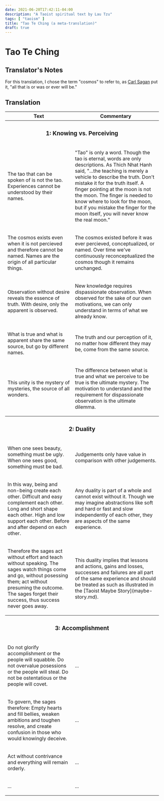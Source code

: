 ```yaml
---
date: 2021-06-20T17:42:11-04:00
description: "A Taoist spiritual text by Lau Tzu"
tags: [ "taoism" ]
title: "Tao Te Ching (a meta-translation)"
draft: true
---
```


# Tao Te Ching


## Translator's Notes

For this translation, I chose the term "cosmos" to refer to, as [Carl Sagan](carl-sagan.md) put it, "all that is or was or ever will be."

## Translation

<table>
	<tr>
		<th>
			Text
		</th>
		<th>
			Commentary
		</th>
	</tr>
	<tr>
		<th colspan="2">
			<h3>1: Knowing vs. Perceiving</h3>
		</th>
	</tr>
	<tr>
		<td>
			<p>
				The tao that can be spoken of is not the tao. 
				Experiences cannot be understood by their names.
			</p>
		</td>
		<td>
			<p>
				"Tao" is only a word. Though the tao is eternal, words are only descriptions. As Thich Nhat Hanh said, "...the teaching is merely a vehicle to describe the truth. Don't mistake it for the truth itself. A finger pointing at the moon is not the moon. The finger is needed to know where to look for the moon, but if you mistake the finger for the moon itself, you will never know the real moon."
			</p>
		</td>
	</tr>
	<tr>
		<td>
			<p>
				The cosmos exists even when it is not percieved and therefore cannot be named. 
				Names are the origin of all particular things.
			</p>
		</td>
		<td>
			<p>
				The cosmos existed before it was ever percieved, conceptualized, or named. 
				Over time we've continuously reconceptualized the cosmos though it remains unchanged.
			</p>
		</td>
	</tr>
	<tr>
		<td>
			<p>
				Observation without desire reveals the essence of truth. 
				With desire, only the apparent is observed.
			</p>
		</td>
		<td>
			<p>
				New knowledge requires dispassionate observation. 
				When observed for the sake of our own motivations, we can only understand in terms of what we already know.
			</p>
		</td>
	</tr>
	<tr>
		<td>
			<p>
				What is true and what is apparent share the same source, but go by different names.
			</p>
		</td>
		<td>
			<p>
				The truth and our perception of it, no matter how different they may be, come from the same source.
			</p>
		</td>
	</tr>
	<tr>
		<td>
			<p>
				This unity is the mystery of mysteries, the source of all wonders.
			</p>
		</td>
		<td>
			<p>
				The difference between what is true and what we perceive to be true is the ultimate mystery. The motivation to understand and the requirement for dispassionate observation is the ultimate dilemma.
			</p>
		</td>
	</tr>
	<tr>
		<th colspan="2">
			<h3>2: Duality</h3>
		</th>
	</tr>
	<tr>
		<td>
			<p>
				When one sees beauty, something must be ugly.
				When one sees good, something must be bad.
			</p>
		</td>
		<td>
			<p>Judgements only have value in comparison with other judgements.</p>
		</td>
	</tr>
	<tr>
		<td>
			<p>
				In this way, being and non-being create each other.
				Difficult and easy complement each other.
				Long and short shape each other.
				High and low support each other.
				Before and after depend on each other.
			</p>
		</td>
		<td>Any duality is part of a whole and cannot exist without it. Though we may imagine abstractions like soft and hard or fast and slow independently of each other, they are aspects of the same experience.</td>
	</tr>
	<tr>
		<td>
			<p>
				Therefore the sages act without effort and teach without speaking.
				The sages watch things come and go, without posessing them;
				act without presuming the outcome.
				The sages forget their success, thus success never goes away.
			</p>
		</td>
		<td>
			<p>
				This duality implies that lessons and actions, gains and losses, successes and failures are all part of the same experience and should be treated as such as illustrated in the [Taoist Maybe Story](maybe-story.md).
			</p>
		</td>
	</tr>
	<tr>
		<th colspan="2">
			<h3>3: Accomplishment</h3>
		</th>
	</tr>
	<tr>
		<td>
			<p>
				Do not glorify accomplishment or the people will squabble.
				Do not overvalue posessions or the people will steal.
				Do not be ostentatious or the people will covet.
			</p>
		</td>
		<td>
			<p>
				...
			</p>
		</td>
	</tr>
	<tr>
		<td>
			<p>
				To govern, the sages therefore: Empty hearts and fill bellies, weaken ambitions and toughen resolve, and create confusion in those who would knowingly deceive.
			</p>
		</td>
		<td>
			<p>
				...
			</p>
		</td>
	</tr>
	<tr>
		<td>
			<p>
				Act without contrivance and everything will remain orderly.
			</p>
		</td>
		<td>
			<p>
				...
			</p>
		</td>
	</tr>
	<tr>
		<td>
			<p>
				...
			</p>
		</td>
		<td>
			<p>
				...
			</p>
		</td>
	</tr>
</table>
